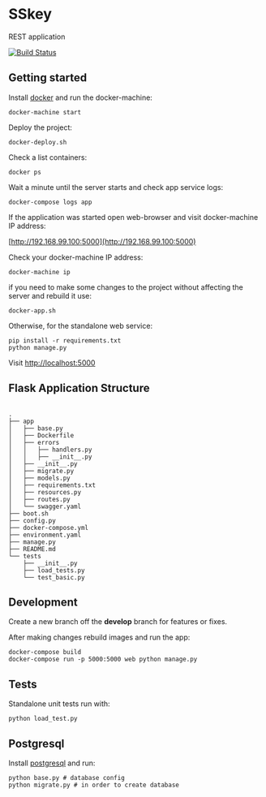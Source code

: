 # SSkey
REST application 

[![Build Status](https://travis-ci.org/LialinMaxim/SSkey.svg?branch=Development)](https://travis-ci.org/LialinMaxim/SSkey)

## Getting started

Install [docker](https://docs.docker.com/engine/installation/) and run the docker-machine:

```shell
docker-machine start
```

Deploy the project:

```
docker-deploy.sh
```

Check a list containers:

```
docker ps
```

Wait a minute until the server starts and check app service logs:

```
docker-compose logs app
```

If the application was started open web-browser and visit docker-machine IP address:

[http://192.168.99.100:5000](http://192.168.99.100:5000)

Check your docker-machine IP address:

```
docker-machine ip
```

if you need to make some changes to the project without affecting the server and rebuild it use:

```
docker-app.sh
```

Otherwise, for the standalone web service:

```shell
pip install -r requirements.txt
python manage.py
```

Visit [http://localhost:5000](http://localhost:5000)

## Flask Application Structure 

```

.
├── app
│   ├── base.py
│   ├── Dockerfile
│   ├── errors
│   │   ├── handlers.py
│   │   ├── __init__.py
│   ├── __init__.py
│   ├── migrate.py
│   ├── models.py
│   ├── requirements.txt
│   ├── resources.py
│   ├── routes.py
│   └── swagger.yaml
├── boot.sh
├── config.py
├── docker-compose.yml
├── environment.yaml
├── manage.py
├── README.md
└── tests
    ├── __init__.py
    ├── load_tests.py
    └── test_basic.py

```

## Development

Create a new branch off the **develop** branch for features or fixes.

After making changes rebuild images and run the app:

```shell
docker-compose build
docker-compose run -p 5000:5000 web python manage.py
```

## Tests

Standalone unit tests run with:

```shell
python load_test.py
```

## Postgresql

Install [postgresql](https://www.postgresql.org/download/) and run:
```shell
python base.py # database config
python migrate.py # in order to create database
```
